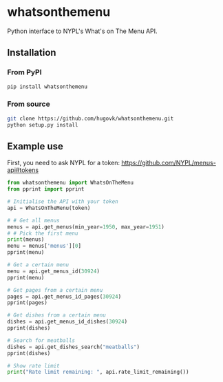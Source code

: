 # whatsonthemenu

Python interface to NYPL's What's on The Menu API.

## Installation

### From PyPI

```bash
pip install whatsonthemenu
```

### From source

```bash
git clone https://github.com/hugovk/whatsonthemenu.git
python setup.py install
```

## Example use

First, you need to ask NYPL for a token: https://github.com/NYPL/menus-api#tokens

```python
from whatsonthemenu import WhatsOnTheMenu
from pprint import pprint

# Initialise the API with your token
api = WhatsOnTheMenu(token)

# # Get all menus
menus = api.get_menus(min_year=1950, max_year=1951)
# # Pick the first menu
print(menus)
menu = menus['menus'][0]
pprint(menu)

# Get a certain menu
menu = api.get_menus_id(30924)
pprint(menu)

# Get pages from a certain menu
pages = api.get_menus_id_pages(30924)
pprint(pages)

# Get dishes from a certain menu
dishes = api.get_menus_id_dishes(30924)
pprint(dishes)

# Search for meatballs
dishes = api.get_dishes_search("meatballs")
pprint(dishes)

# Show rate limit
print("Rate limit remaining: ", api.rate_limit_remaining())
```

